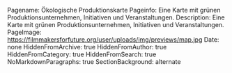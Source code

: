 Pagename: Ökologische Produktionskarte
Pageinfo: Eine Karte mit grünen Produktionsunternehmen, Initiativen und Veranstaltungen.
Description: Eine Karte mit grünen Produktionsunternehmen, Initiativen und Veranstaltungen.
PageImage: https://filmmakersforfuture.org/user/uploads/img/previews/map.jpg
Date: none
HiddenFromArchive: true
HiddenFromAuthor: true
HiddenFromCategory: true
HiddenFromSearch: true
NoMarkdownParagraphs: true
SectionBackground: alternate
